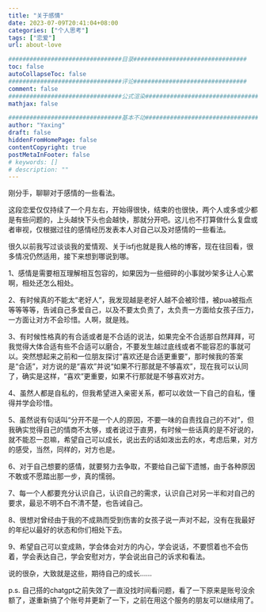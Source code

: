 ```yaml
---
title: "关于感情"
date: 2023-07-09T20:41:04+08:00
categories: ["个人思考"]
tags: ["恋爱"]
url: about-love

################################目录################################
toc: false
autoCollapseToc: false
################################评论################################
comment: false
################################公式渲染################################
mathjax: false

################################基本不动################################
author: "Yaxing"
draft: false
hiddenFromHomePage: false
contentCopyright: true
postMetaInFooter: false
# keywords: []
# description: ""
---
```


刚分手，聊聊对于感情的一些看法。<!--more-->

这段恋爱仅仅持续了一个月左右，开始得很快，结束的也很快，两个人或多或少都是有些问题的，上头越快下头也会越快，那就分开吧。这儿也不打算做什么复盘或者审视，仅根据过往的感情经历发表本人对自己以及对感情的一些看法。

很久以前我写过谈谈我的爱情观、关于isfj也就是我人格的博客，现在往回看，很多情况仍然适用，接下来想到哪说到哪。

1、感情是需要相互理解相互包容的，如果因为一些细碎的小事就吵架多让人心累啊，相处还怎么相处。

2、有时候真的不能太“老好人”，我发现越是老好人越不会被珍惜，被pua被指点等等等等，告诫自己多爱自己，以及不要太负责了，太负责一方面给女孩子压力，一方面让对方不会珍惜。人啊，就是贱。

3、有时候性格真的有合适或者是不合适的说法，如果完全不合适那自然拜拜，可我觉得大体合适有些不合适可以磨合，不要发生越过底线或者不能容忍的事就可以。突然想起来之前和一位朋友探讨“喜欢还是合适更重要”，那时候我的答案是“合适”，对方说的是“喜欢”并说“如果不行那就是不够喜欢”，现在我可以认同了，确实是这样，“喜欢”更重要，如果不行那就是不够喜欢对方。

4、虽然人都是自私的，但我希望进入亲密关系，都可以收敛一下自己的自私，懂得并学会珍惜。

5、虽然说有句话叫“分开不是一个人的原因，不要一味的自责找自己的不对”，但我确实觉得自己的情商不太够，或者说过于直男，有时候一些话真的是不好说的，就不能忍一忍嘛，希望自己可以成长，说出去的话如泼出去的水，考虑后果，对方的感受，当然，同样的，对方也是。

6、对于自己想要的感情，就要努力去争取，不要给自己留下遗憾，由于各种原因不敢或不愿踏出那一步，真的懦弱。

7、每一个人都要充分认识自己，认识自己的需求，认识自己对另一半和对自己的要求，最忌不明不白不清不楚，也告诫自己。

8、很想对曾经由于我的不成熟而受到伤害的女孩子说一声对不起，没有在我最好的年纪以最好的状态和你们相处下去。

9、希望自己可以变成熟，学会体会对方的内心，学会说话，不要惯着也不会伤着，学会表达自己，学会安慰对方，学会说出自己的诉求和看法。

说的很杂，大致就是这些，期待自己的成长……



p.s. 自己搭的chatgpt之前失效了一直没找时间看问题，看了一下原来是账号没余额了，遂重新搞了个账号并更新了一下，之前在用这个服务的朋友可以继续用了。
